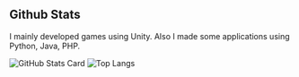 ## Github Stats
I mainly developed games using Unity. Also I made some applications using Python, Java, PHP.

![GitHub Stats Card](https://github-readme-stats-clone-g6pr.vercel.app/api?username=yukipooh&count_private=true&include_all_commits=true&show_icons=true&theme=radical)
![Top Langs](https://github-readme-stats-clone-g6pr.vercel.app/api/top-langs/?username=yukipooh&hide=swift,html,ShaderLab,HLSL,ASP.NET,Mathematica,javascript,Shell,Dockerfile)
<!--
**yukipooh/yukipooh** is a ✨ _special_ ✨ repository because its `README.md` (this file) appears on your GitHub profile.

Here are some ideas to get you started:

- 🔭 I’m currently working on ...
- 🌱 I’m currently learning ...
- 👯 I’m looking to collaborate on ...
- 🤔 I’m looking for help with ...
- 💬 Ask me about ...
- 📫 How to reach me: ...
- 😄 Pronouns: ...
- ⚡ Fun fact: ...
-->
